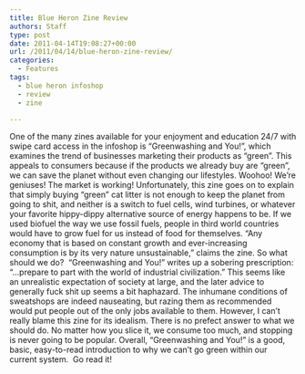```yaml
---
title: Blue Heron Zine Review
authors: Staff
type: post
date: 2011-04-14T19:08:27+00:00
url: /2011/04/14/blue-heron-zine-review/
categories:
  - Features
tags:
  - blue heron infoshop
  - review
  - zine

---
```

One of the many zines available for your enjoyment and education 24/7 with swipe card access in the infoshop is “Greenwashing and You!”, which examines the trend of businesses marketing their products as “green”. This appeals to consumers because if the products we already buy are “green”, we can save the planet without even changing our lifestyles. Woohoo! We’re geniuses! The market is working! Unfortunately, this zine goes on to explain that simply buying “green” cat litter is not enough to keep the planet from going to shit, and neither is a switch to fuel cells, wind turbines, or whatever your favorite hippy-dippy alternative source of energy happens to be. If we used biofuel the way we use fossil fuels, people in third world countries would have to grow fuel for us instead of food for themselves. “Any economy that is based on constant growth and ever-increasing consumption is by its very nature unsustainable,” claims the zine. So what should we do?  “Greenwashing and You!” writes up a sobering prescription: “&#8230;prepare to part with the world of industrial civilization.” This seems like an unrealistic expectation of society at large, and the later advice to generally fuck shit up seems a bit haphazard. The inhumane conditions of sweatshops are indeed nauseating, but razing them as recommended would put people out of the only jobs available to them. However, I can’t really blame this zine for its idealism. There is no prefect answer to what we should do. No matter how you slice it, we consume too much, and stopping is never going to be popular. Overall, “Greenwashing and You!” is a good, basic, easy-to-read introduction to why we can’t go green within our current system.  Go read it!